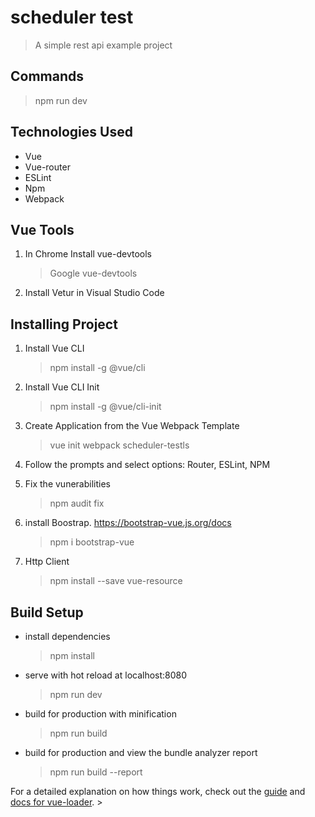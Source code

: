 # scheduler test

> A simple rest api example project

## Commands
> npm run dev

## Technologies Used
* Vue
* Vue-router
* ESLint
* Npm
* Webpack

## Vue Tools
1. In Chrome Install vue-devtools
	> Google vue-devtools

2. Install Vetur in Visual Studio Code

## Installing Project

1. Install Vue CLI
	> npm install -g @vue/cli
    
2. Install Vue CLI Init
    > npm install -g @vue/cli-init

3. Create Application from the Vue Webpack Template
	> vue init webpack scheduler-testls

4. Follow the prompts and select options: Router, ESLint, NPM

5. Fix the vunerabilities
    > npm audit fix

6. install Boostrap. https://bootstrap-vue.js.org/docs
    > npm i bootstrap-vue

7. Http Client
    > npm install --save vue-resource

## Build Setup

* install dependencies
    > npm install

* serve with hot reload at localhost:8080
    > npm run dev

* build for production with minification
    > npm run build

* build for production and view the bundle analyzer report
    > npm run build --report

For a detailed explanation on how things work, check out the [guide](http://vuejs-templates.github.io/webpack/) and [docs for vue-loader](http://vuejs.github.io/vue-loader).
    > 